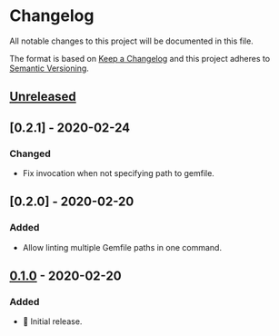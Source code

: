 # Changelog

All notable changes to this project will be documented in this file.

The format is based on [Keep a Changelog](http://keepachangelog.com/en/1.0.0/) and this project adheres to [Semantic Versioning](http://semver.org/spec/v2.0.0.html).

## [Unreleased]

## [0.2.1] - 2020-02-24

### Changed

- Fix invocation when not specifying path to gemfile.

## [0.2.0] - 2020-02-20

### Added

- Allow linting multiple Gemfile paths in one command.

## [0.1.0] - 2020-02-20

### Added

- 🎉 Initial release.

[unreleased]: https://github.com/kddeisz/gemfilelint/compare/v0.1.0...HEAD
[0.1.0]: https://github.com/kddeisz/gemfilelint/compare/935da5...v0.1.0
